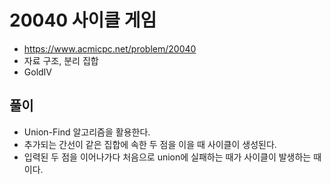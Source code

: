 # 20040 사이클 게임
+ https://www.acmicpc.net/problem/20040
+ 자료 구조, 분리 집합
+ GoldⅣ

## 풀이
+ Union-Find 알고리즘을 활용한다.
+ 추가되는 간선이 같은 집합에 속한 두 점을 이을 때 사이클이 생성된다.
+ 입력된 두 점을 이어나가다 처음으로 union에 실패하는 때가 사이클이 발생하는 때이다.
